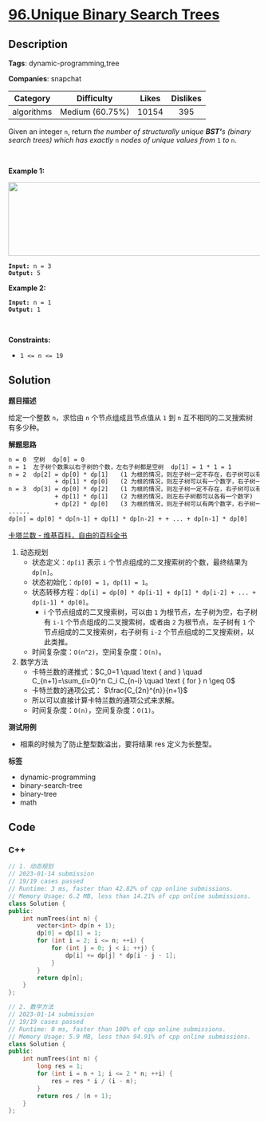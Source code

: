 # [96.Unique Binary Search Trees](https://leetcode.com/problems/unique-binary-search-trees/description/)

## Description

**Tags**: dynamic-programming,tree

**Companies**: snapchat

|  Category  |   Difficulty    | Likes | Dislikes |
| :--------: | :-------------: | :---: | :------: |
| algorithms | Medium (60.75%) | 10154 |   395    |

<p>Given an integer <code>n</code>, return <em>the number of structurally unique <strong>BST&#39;</strong>s (binary search trees) which has exactly </em><code>n</code><em> nodes of unique values from</em> <code>1</code> <em>to</em> <code>n</code>.</p>
<p>&nbsp;</p>
<p><strong class="example">Example 1:</strong></p>
<img alt="" src="https://assets.leetcode.com/uploads/2021/01/18/uniquebstn3.jpg" style="width: 600px; height: 148px;" />
<pre><code><strong>Input:</strong> n = 3
<strong>Output:</strong> 5</code></pre>
<p><strong class="example">Example 2:</strong></p>
<pre><code><strong>Input:</strong> n = 1
<strong>Output:</strong> 1</code></pre>
<p>&nbsp;</p>
<p><strong>Constraints:</strong></p>
<ul>
  <li><code>1 &lt;= n &lt;= 19</code></li>
</ul>

## Solution

**题目描述**

给定一个整数 `n`，求恰由 `n` 个节点组成且节点值从 `1` 到 `n` 互不相同的二叉搜索树有多少种。

**解题思路**

```txt
n = 0  空树  dp[0] = 0
n = 1  左子树个数乘以右子树的个数，左右子树都是空树  dp[1] = 1 * 1 = 1
n = 2  dp[2] = dp[0] * dp[1]　　(1 为根的情况，则左子树一定不存在，右子树可以有一个数字)
             + dp[1] * dp[0]　　(2 为根的情况，则左子树可以有一个数字，右子树一定不存在)
n = 3  dp[3] = dp[0] * dp[2]　　(1 为根的情况，则左子树一定不存在，右子树可以有两个数字)
             + dp[1] * dp[1]　　(2 为根的情况，则左右子树都可以各有一个数字)
             + dp[2] * dp[0]　　(3 为根的情况，则左子树可以有两个数字，右子树一定不存在)
......
dp[n] = dp[0] * dp[n-1] + dp[1] * dp[n-2] + + ... + dp[n-1] * dp[0]
```

[卡塔兰数 - 维基百科，自由的百科全书](https://zh.wikipedia.org/wiki/%E5%8D%A1%E5%A1%94%E5%85%B0%E6%95%B0)

1. 动态规划
   - 状态定义：`dp[i]` 表示 `i` 个节点组成的二叉搜索树的个数，最终结果为 `dp[n]`。
   - 状态初始化：`dp[0] = 1`，`dp[1] = 1`。
   - 状态转移方程：`dp[i] = dp[0] * dp[i-1] + dp[1] * dp[i-2] + ... + dp[i-1] * dp[0]`。
     - i 个节点组成的二叉搜索树，可以由 `1` 为根节点，左子树为空，右子树有 `i-1` 个节点组成的二叉搜索树，或者由 `2` 为根节点，左子树有 `1` 个节点组成的二叉搜索树，右子树有 `i-2` 个节点组成的二叉搜索树，以此类推。
   - 时间复杂度：`O(n^2)`，空间复杂度：`O(n)`。
2. 数学方法
   - 卡特兰数的递推式：$C_0=1 \quad \text { and } \quad C_{n+1}=\sum_{i=0}^n C_i C_{n-i} \quad \text { for } n \geq 0$
   - 卡特兰数的通项公式： $\frac{C_{2n}^{n}}{n+1}$
   - 所以可以直接计算卡特兰数的通项公式来求解。
   - 时间复杂度：`O(n)`，空间复杂度：`O(1)`。

**测试用例**

- 相乘的时候为了防止整型数溢出，要将结果 res 定义为长整型。

**标签**

- dynamic-programming
- binary-search-tree
- binary-tree
- math

<!-- code start -->
## Code

### C++

```cpp
// 1. 动态规划
// 2023-01-14 submission
// 19/19 cases passed
// Runtime: 3 ms, faster than 42.82% of cpp online submissions.
// Memory Usage: 6.2 MB, less than 14.21% of cpp online submissions.
class Solution {
public:
    int numTrees(int n) {
        vector<int> dp(n + 1);
        dp[0] = dp[1] = 1;
        for (int i = 2; i <= n; ++i) {
            for (int j = 0; j < i; ++j) {
                dp[i] += dp[j] * dp[i - j - 1];
            }
        }
        return dp[n];
    }
};
```

```cpp
// 2. 数学方法
// 2023-01-14 submission
// 19/19 cases passed
// Runtime: 0 ms, faster than 100% of cpp online submissions.
// Memory Usage: 5.9 MB, less than 94.91% of cpp online submissions.
class Solution {
public:
    int numTrees(int n) {
        long res = 1;
        for (int i = n + 1; i <= 2 * n; ++i) {
            res = res * i / (i - n);
        }
        return res / (n + 1);
    }
};
```

<!-- code end -->
